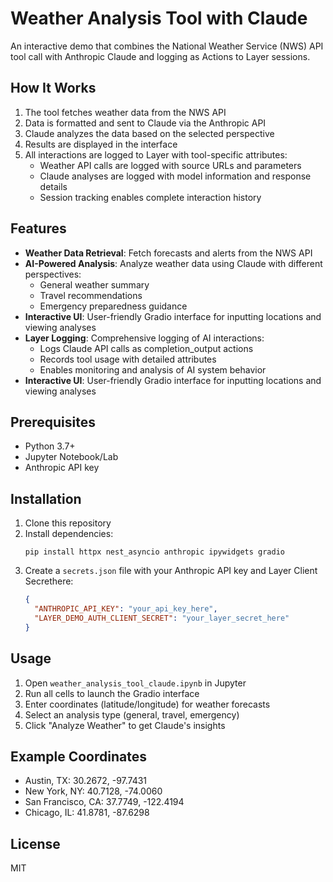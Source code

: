 # Weather Analysis Tool with Claude

An interactive demo that combines the National Weather Service (NWS) API tool call with Anthropic Claude and logging as Actions to Layer sessions.

## How It Works

1. The tool fetches weather data from the NWS API
2. Data is formatted and sent to Claude via the Anthropic API
3. Claude analyzes the data based on the selected perspective
4. Results are displayed in the interface
5. All interactions are logged to Layer with tool-specific attributes:
   - Weather API calls are logged with source URLs and parameters
   - Claude analyses are logged with model information and response details
   - Session tracking enables complete interaction history

## Features

- **Weather Data Retrieval**: Fetch forecasts and alerts from the NWS API
- **AI-Powered Analysis**: Analyze weather data using Claude with different perspectives:
  - General weather summary
  - Travel recommendations
  - Emergency preparedness guidance
- **Interactive UI**: User-friendly Gradio interface for inputting locations and viewing analyses
- **Layer Logging**: Comprehensive logging of AI interactions:
  - Logs Claude API calls as completion_output actions
  - Records tool usage with detailed attributes
  - Enables monitoring and analysis of AI system behavior
- **Interactive UI**: User-friendly Gradio interface for inputting locations and viewing analyses

## Prerequisites

- Python 3.7+
- Jupyter Notebook/Lab
- Anthropic API key

## Installation

1. Clone this repository
2. Install dependencies:
   ```
   pip install httpx nest_asyncio anthropic ipywidgets gradio
   ```
3. Create a `secrets.json` file with your Anthropic API key and Layer Client Secrethere:
   ```json
   {
     "ANTHROPIC_API_KEY": "your_api_key_here",
     "LAYER_DEMO_AUTH_CLIENT_SECRET": "your_layer_secret_here"
   }

## Usage

1. Open `weather_analysis_tool_claude.ipynb` in Jupyter
2. Run all cells to launch the Gradio interface
3. Enter coordinates (latitude/longitude) for weather forecasts
4. Select an analysis type (general, travel, emergency)
5. Click "Analyze Weather" to get Claude's insights

## Example Coordinates

- Austin, TX: 30.2672, -97.7431
- New York, NY: 40.7128, -74.0060
- San Francisco, CA: 37.7749, -122.4194
- Chicago, IL: 41.8781, -87.6298


## License

MIT
